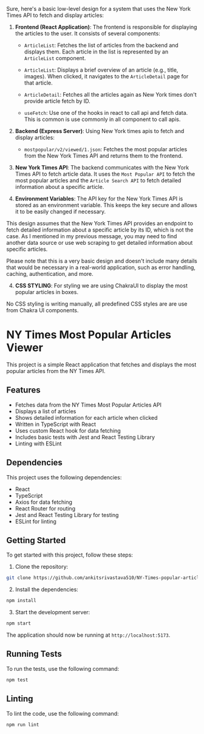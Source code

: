Sure, here's a basic low-level design for a system that uses the New York Times API to fetch and display articles:

1. **Frontend (React Application)**: The frontend is responsible for displaying the articles to the user. It consists of several components:

   - `ArticleList`: Fetches the list of articles from the backend and displays them. Each article in the list is represented by an `ArticleList` component.
   
   - `ArticleList`: Displays a brief overview of an article (e.g., title, images). When clicked, it navigates to the `ArticleDetail` page for that article.
   
   - `ArticleDetail`: Fetches all the articles again as New York times don't provide article fetch by ID.

   - `useFetch`: Use one of the hooks in react to call api and fetch data. This is common is use commonly in all component to call apis.

2. **Backend (Express Server)**: Using New York times apis to fetch and display articles:

   - `mostpopular/v2/viewed/1.json`: Fetches the most popular articles from the New York Times API and returns them to the frontend.
   
   
3. **New York Times API**: The backend communicates with the New York Times API to fetch article data. It uses the `Most Popular API` to fetch the most popular articles and the `Article Search API` to fetch detailed information about a specific article.

4. **Environment Variables**: The API key for the New York Times API is stored as an environment variable. This keeps the key secure and allows it to be easily changed if necessary.

This design assumes that the New York Times API provides an endpoint to fetch detailed information about a specific article by its ID, which is not the case. As I mentioned in my previous message, you may need to find another data source or use web scraping to get detailed information about specific articles.

Please note that this is a very basic design and doesn't include many details that would be necessary in a real-world application, such as error handling, caching, authentication, and more.

4. **CSS STYLING**: For styling we are using ChakraUI to display the most popular articles in boxes.

No CSS styling is writing manually, all predefined CSS styles are are use from Chakra UI components.

# NY Times Most Popular Articles Viewer

This project is a simple React application that fetches and displays the most popular articles from the NY Times API.

## Features

- Fetches data from the NY Times Most Popular Articles API
- Displays a list of articles
- Shows detailed information for each article when clicked
- Written in TypeScript with React
- Uses custom React hook for data fetching
- Includes basic tests with Jest and React Testing Library
- Linting with ESLint

## Dependencies

This project uses the following dependencies:

- React
- TypeScript
- Axios for data fetching
- React Router for routing
- Jest and React Testing Library for testing
- ESLint for linting

## Getting Started

To get started with this project, follow these steps:

1. Clone the repository:

```bash
git clone https://github.com/ankitsrivastava510/NY-Times-popular-article
```

2. Install the dependencies:

```bash
npm install
```

3. Start the development server:

```bash
npm start
```

The application should now be running at `http://localhost:5173`.

## Running Tests

To run the tests, use the following command:

```bash
npm test
```

## Linting

To lint the code, use the following command:

```bash
npm run lint
```
